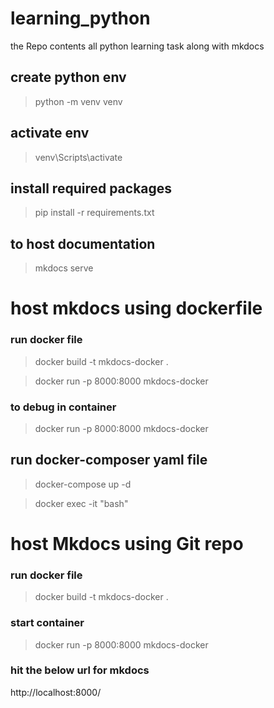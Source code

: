 # learning_python
the Repo contents all python learning task along with mkdocs

## create python env
> python -m venv venv

## activate env
> venv\Scripts\activate

## install required packages
> pip install -r requirements.txt

## to host documentation
> mkdocs serve

# host mkdocs using dockerfile

### run docker file

> docker build -t mkdocs-docker .

> docker run -p 8000:8000 mkdocs-docker

### to debug in container

> docker run -p 8000:8000 mkdocs-docker

## run docker-composer yaml file

> docker-compose up -d

> docker exec -it <container-name> "bash"

# host Mkdocs using Git repo

### run docker file
> docker build -t mkdocs-docker .

### start container
> docker run -p 8000:8000 mkdocs-docker

### hit the below url for mkdocs
http://localhost:8000/
